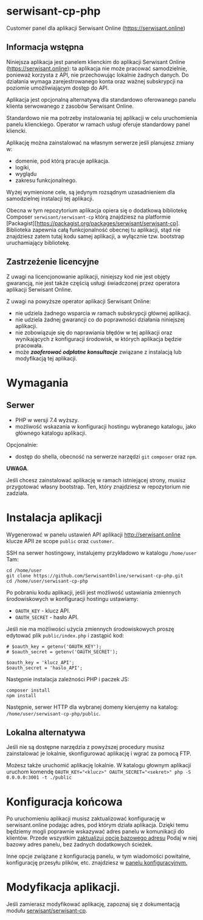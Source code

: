 # serwisant-cp-php

Customer panel dla aplikacji Serwisant Online (https://serwisant.online)

## Informacja wstępna

Niniejsza aplikacja jest panelem klienckim do aplikacji Serwisant Online (https://serwisant.online): ta aplikacja nie
może pracować samodzielnie, ponieważ korzysta z API, nie przechowując lokalnie żadnych danych. Do działania wymaga
zarejestrowanego konta oraz ważnej subskrypcji na poziomie umożliwiającym dostęp do API.

Aplikacja jest opcjonalną alternatywą dla standardowo oferowanego panelu klienta serwowanego z zasobów Serwisant Online.

Standardowo nie ma potrzeby instalowania tej aplikacji w celu uruchomienia panelu klienckiego. Operator w ramach usługi
oferuje standardowy panel kliencki.

Aplikację można zainstalować na własnym serwerze jeśli planujesz zmiany w:

- domenie, pod którą pracuje aplikacja.
- logiki,
- wyglądu
- zakresu funkcjonalnego.

Wyżej wymienione cele, są jedynym rozsądnym uzasadnieniem dla samodzielnej instalacji tej aplikacji.

Obecna w tym repozytorium aplikacja opiera się o dodatkową bibliotekę Composer `serwisant/serwisant-cp` którą znajdziesz
na platformie [Packagist][https://packagist.org/packages/serwisant/serwisant-cp]. Biblioteka zapewnia całą
funkcjonalność obecnej tu aplikacji, stąd nie znajdziesz zatem tutaj kodu samej aplikacji, a wyłącznie tzw. bootstrap
uruchamiający bibliotekę.

## Zastrzeżenie licencyjne

Z uwagi na licencjonowanie aplikacji, niniejszy kod nie jest objęty gwarancją, nie jest także częścią usługi świadczonej
przez operatora aplikacji Serwisant Online.

Z uwagi na powyższe operator aplikacji Serwisant Online:

- nie udziela żadnego wsparcia w ramach subskrypcji głównej aplikacji.
- nie udziela żadnej gwarancji co do poprawności działania niniejszej aplikacji.
- nie zobowiązuje się do naprawiania błędów w tej aplikacji oraz wynikających z konfiguracji środowisk, w których
  aplikacja będzie pracowała.
- może ***zaoferować odpłatne konsultacje*** związane z instalacją lub modyfikacją tej aplikacji.

# Wymagania

## Serwer

- PHP w wersji 7.4 wyższy.
- możliwość wskazania w konfiguracji hostingu wybranego katalogu, jako głównego katalogu aplikacji.

Opcjonalnie:

- dostęp do shella, obecność na serwerze narzędzi `git` `composer` oraz `npm`.

__UWAGA__.

Jeśli chcesz zainstalować aplikację w ramach istniejącej strony, musisz przygotować własny bootstrap. Ten, który
znajdziesz w repozytorium nie zadziała.

# Instalacja aplikacji

Wygenerować w panelu ustawień API aplikacji http://serwisant.online klucze APII ze scope  `public` oraz `customer`.

SSH na serwer hostingowy, instalujemy przykładowo w katalogu `/home/user` Tam:

```
cd /home/user
git clone https://github.com/SerwisantOnline/serwisant-cp-php.git
cd /home/user/serwisant-cp-php
```

Po pobraniu kodu aplikacji, jeśli jest możliwość ustawiania zmiennych środowiskowych w konfiguracji hostingu ustawiamy:

- `OAUTH_KEY` - klucz API.
- `OAUTH_SECRET` - hasło API.

Jeśli nie ma możliwości użycia zmiennych środowiskowych proszę edytować plik `public/index.php` i zastąpić kod:

```
# $oauth_key = getenv('OAUTH_KEY');
# $oauth_secret = getenv('OAUTH_SECRET');

$oauth_key = 'klucz_API';
$oauth_secret = 'haslo_API';
```

Następnie instalacja zależności PHP i paczek JS:

```
composer install
npm install
```

Następnie, serwer HTTP dla wybranej domeny kierujemy na katalog: `/home/user/serwisant-cp-php/public`.

## Lokalna alternatywa

Jeśli nie są dostępne narzędzia z powyższej procedury musisz zainstalować je lokalnie, skonfigurować aplikację i wgrać
za pomocą FTP.

Możesz także uruchomić aplikację lokalnie. W katalogu głownym aplikacji uruchom komendę `OAUTH_KEY="<klucz>" OAUTH_SECRET="<sekret>" php -S 0.0.0.0:3001 -t ./public`

# Konfiguracja końcowa

Po uruchomieniu aplikacji musisz zaktualizować konfigurację w serwisant.online podając adres, pod którym działa aplikacja. Dzięki temu będziemy mogli poprawnie 
wskazywać adres panelu w komunikacji do klientów. Przede wszystkim [zaktualizuj opcję bazowego adresu](https://serwisant.online/config_options/custom_cp_base_url/edit)
Podaj w niej bazowy adres panelu, bez żadnych dodatkowych ścieżek.

Inne opcje związane z konfiguracją panelu, w tym wiadomości powitalne, konfigurację przesyłu plików, etc. znajdziesz w [panelu konfiguracyjnym.](https://serwisant.online/config_options?group=customer_panel)

# Modyfikacja aplikacji.

Jeśli zamierasz modyfikować aplikację, zapoznaj się z dokumentacją
modułu [serwisant/serwisant-cp](https://packagist.org/packages/serwisant/serwisant-cp).